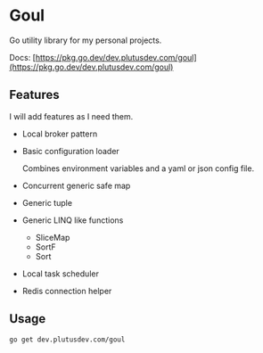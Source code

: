 # Goul

Go utility library for my personal projects.

Docs: [https://pkg.go.dev/dev.plutusdev.com/goul](https://pkg.go.dev/dev.plutusdev.com/goul)

## Features
I will add features as I need them.

- Local broker pattern
- Basic configuration loader

    Combines environment variables and a yaml or json config file.

- Concurrent generic safe map
- Generic tuple
- Generic LINQ like functions
  - SliceMap
  - SortF
  - Sort
- Local task scheduler
- Redis connection helper

## Usage

`go get dev.plutusdev.com/goul`
